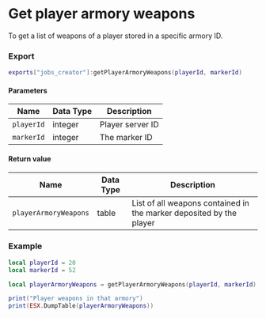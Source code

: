 # Get player armory weapons

To get a list of weapons of a player stored in a specific armory ID.

### Export

```lua
exports["jobs_creator"]:getPlayerArmoryWeapons(playerId, markerId)
```

#### Parameters

| Name       | Data Type | Description      |
| ---------- | --------- | ---------------- |
| `playerId` | integer   | Player server ID |
| `markerId` | integer   | The marker ID    |

#### Return value

| Name                  | Data Type | Description                                                         |
| --------------------- | --------- | ------------------------------------------------------------------- |
| `playerArmoryWeapons` | table     | List of all weapons contained in the marker deposited by the player |

### Example

```lua
local playerId = 20
local markerId = 52

local playerArmoryWeapons = getPlayerArmoryWeapons(playerId, markerId)

print("Player weapons in that armory")
print(ESX.DumpTable(playerArmoryWeapons))
```
